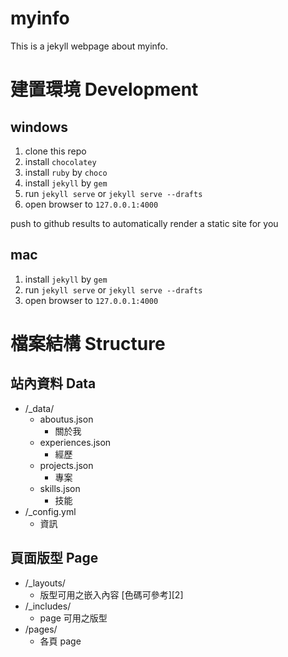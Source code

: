# myinfo

This is a jekyll webpage about myinfo.


# 建置環境 Development
## windows
1. clone this repo
2. install `chocolatey`
3. install `ruby` by `choco`
4. install `jekyll` by `gem`
5. run `jekyll serve` or `jekyll serve --drafts`
6. open browser to `127.0.0.1:4000`

push to github results to automatically render a static site for you

## mac
1. install `jekyll` by `gem`
2. run `jekyll serve` or `jekyll serve --drafts`
3. open browser to `127.0.0.1:4000`

# 檔案結構 Structure

## 站內資料 Data
- /_data/
  - aboutus.json
    - 關於我
  - experiences.json
    - 經歷
  - projects.json
    - 專案
  - skills.json
    - 技能
- /_config.yml
  - 資訊

## 頁面版型 Page
- /_layouts/
  - 版型可用之嵌入內容 [色碼可參考][2]
- /_includes/
  - page 可用之版型
- /pages/
  - 各頁 page
